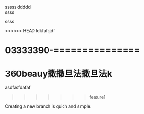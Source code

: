 sssss
ddddd	
ssss

ssss

<<<<<< HEAD
ldkfafajdf





03333390-===============
=======
# 360beauy撒撒旦法撒旦法k


asdfasfdafaf
>>>>>>> feature1


Creating a new branch is quich and simple.
